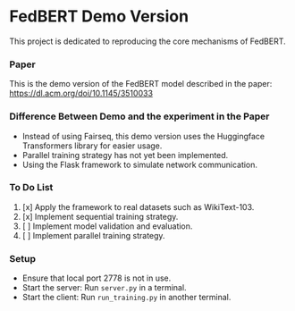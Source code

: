 # **FedBERT Demo Version**

This project is dedicated to reproducing the core mechanisms of FedBERT.

### Paper
This is the demo version of the FedBERT model described in the paper:
https://dl.acm.org/doi/10.1145/3510033

### Difference Between Demo and the experiment in the Paper
* Instead of using Fairseq, this demo version uses the Huggingface Transformers library for easier usage.
* Parallel training strategy has not yet been implemented.
* Using the Flask framework to simulate network communication.

### To Do List
1. [x] Apply the framework to real datasets such as WikiText-103.
2. [x] Implement sequential training strategy.
3. [ ] Implement model validation and evaluation.
4. [ ] Implement parallel training strategy.

### Setup
* Ensure that local port 2778 is not in use.
* Start the server: Run `server.py` in a terminal.
* Start the client: Run `run_training.py` in another terminal.